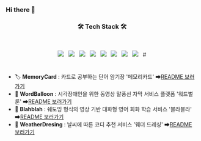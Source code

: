 ### Hi there 👋

<!--
**sok98/sok98** is a ✨ _special_ ✨ repository because its `README.md` (this file) appears on your GitHub profile.

Here are some ideas to get you started:

- 🔭 I’m currently working on ...
- 🌱 I’m currently learning ...
- 👯 I’m looking to collaborate on ...
- 🤔 I’m looking for help with ...
- 💬 Ask me about ...
- 📫 How to reach me: ...
- 😄 Pronouns: ...
- ⚡ Fun fact: ...
- 
-->


<h3 align="center"><b>🛠 Tech Stack 🛠</b></h3>
</br>
<p align="center">
<img src="https://img.shields.io/badge/Python-3766AB?style=flat-square&logo=Python&logoColor=white"/> &nbsp
<img src="https://img.shields.io/badge/Kotlin-0095D5?style=flat-square&logo=kotlin&logoColor=white"/> &nbsp
<img src="https://img.shields.io/badge/Java-007396?style=flat-square&logo=Java&logoColor=white"/> &nbsp
<img src="https://img.shields.io/badge/HTML-E34F26?style=flat-square&logo=HTML5&logoColor=white"/> &nbsp
<img src="https://img.shields.io/badge/CSS-1572B6?style=flat-square&logo=CSS3&logoColor=white"/> &nbsp
<img src="https://img.shields.io/badge/JavaScript-F7DF1E?style=flat-square&logo=JavaScript&logoColor=white"/> &nbsp
<img src="https://img.shields.io/badge/MySQL-4479A1?style=flat-square&logo=MySQL&logoColor=white"/> &nbsp   
<img src="https://img.shields.io/badge/Android-3DDC84?style=flat-square&logo=Android&logoColor=white"/> &nbsp
#
  
#   
- 🏷 **MemoryCard** : 카드로 공부하는 단어 암기장 '메모리카드'  ➡[README 보러가기](https://github.com/sok98/sok98/blob/main/MemoryCard.md)
- 🎈 **WordBalloon** : 시각장애인을 위한 동영상 말풍선 자막 서비스 플랫폼 '워드벌룬'  ➡[README 보러가기](https://github.com/sok98/sok98/blob/main/WordBalloon.md)
- 🙌 **Blahblah** : 쉐도잉 형식의 영상 기반 대화형 영어 회화 학습 서비스 '블라블라'  ➡[README 보러가기](https://github.com/sok98/sok98/blob/main/Blahblah.md)
- 👚 **WeatherDresing** : 날씨에 따른 코디 추천 서비스 '웨더 드레싱'  ➡[README 보러가기](https://github.com/sok98/sok98/blob/main/WeatherDressing.md)
